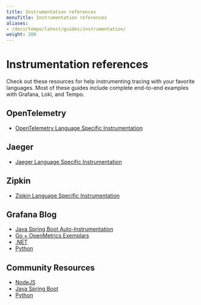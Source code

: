```yaml
---
title: Instrumentation references
menuTitle: Instrumentation references
aliases:
- /docs/tempo/latest/guides/instrumentation/
weight: 200
---
```



# Instrumentation references

Check out these resources for help instrumenting tracing with your favorite languages.
Most of these guides include complete end-to-end examples with Grafana, Loki, and Tempo.

## OpenTelemetry

- [OpenTelemetry Language Specific Instrumentation](https://opentelemetry.io/docs/)

## Jaeger 
- [Jaeger Language Specific Instrumentation](https://www.jaegertracing.io/docs/latest/client-libraries/)

## Zipkin 
- [Zipkin Language Specific Instrumentation](https://zipkin.io/pages/tracers_instrumentation.html)

## Grafana Blog

- [Java Spring Boot Auto-Instrumentation](https://grafana.com/blog/2021/02/03/auto-instrumenting-a-java-spring-boot-application-for-traces-and-logs-using-opentelemetry-and-grafana-tempo/)
- [Go + OpenMetrics Exemplars](https://grafana.com/blog/2020/11/09/trace-discovery-in-grafana-tempo-using-prometheus-exemplars-loki-2.0-queries-and-more/)
- [.NET](https://grafana.com/blog/2021/02/11/instrumenting-a-.net-web-api-using-opentelemetry-tempo-and-grafana-cloud/)
- [Python](https://grafana.com/blog/2021/05/04/get-started-with-distributed-tracing-and-grafana-tempo-using-foobar-a-demo-written-in-python/)

## Community Resources

- [NodeJS](https://github.com/mnadeem/nodejs-opentelemetry-tempo)
- [Java Spring Boot](https://github.com/mnadeem/boot-opentelemetry-tempo)
- [Python](https://github.com/dgzlopes/foobar-demo)
